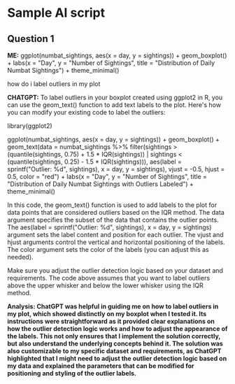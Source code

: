 # Sample AI script

## Question 1

**ME:** ggplot(numbat_sightings, aes(x = day, y = sightings)) +
  geom_boxplot() +
  labs(x = "Day",
       y = "Number of Sightings",
       title = "Distribution of Daily Numbat Sightings") +
  theme_minimal()

how do i label outliers in my plot

**CHATGPT:** To label outliers in your boxplot created using ggplot2 in R, you can use the geom_text() function to add text labels to the plot. Here's how you can modify your existing code to label the outliers:


library(ggplot2)

ggplot(numbat_sightings, aes(x = day, y = sightings)) +
  geom_boxplot() +
  geom_text(data = numbat_sightings %>% filter(sightings > (quantile(sightings, 0.75) + 1.5 * IQR(sightings)) |
                                                sightings < (quantile(sightings, 0.25) - 1.5 * IQR(sightings))),
            aes(label = sprintf("Outlier: %d", sightings), x = day, y = sightings),
            vjust = -0.5, hjust = 0.5, color = "red") +
  labs(x = "Day",
       y = "Number of Sightings",
       title = "Distribution of Daily Numbat Sightings with Outliers Labeled") +
  theme_minimal()


In this code, the geom_text() function is used to add labels to the plot for data points that are considered outliers based on the IQR method. The data argument specifies the subset of the data that contains the outlier points. The aes(label = sprintf("Outlier: %d", sightings), x = day, y = sightings) argument sets the label content and position for each outlier. The vjust and hjust arguments control the vertical and horizontal positioning of the labels. The color argument sets the color of the labels (you can adjust this as needed).

Make sure you adjust the outlier detection logic based on your dataset and requirements. The code above assumes that you want to label outliers above the upper whisker and below the lower whisker using the IQR method.

**Analysis: ChatGPT was helpful in guiding me on how to label outliers in my plot, which showed distinctly on my boxplot when I tested it. Its instructions were straightforward as it provided clear explanations on how the outlier detection logic works and how to adjust the appearance of the labels. This not only ensures that I implement the solution correctly, but also understand the underlying concepts behind it. The solution was also customizable to my specific dataset and requirements, as ChatGPT highlighted that I might need to adjust the outlier detection logic based on my data and explained the parameters that can be modified for positioning and styling of the outlier labels.**
